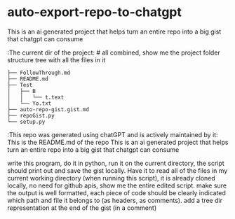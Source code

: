 # auto-export-repo-to-chatgpt
This is an ai generated project that helps turn an entire repo into a big gist that chatgpt can consume


:The current dir of the project: # all combined, show me the project folder structure tree with all the files in it
```
├── FollowThrough.md
├── README.md
├── Test
│   ├── B
│   │   └── t.text
│   └── Yo.txt
├── auto-repo-gist.gist.md
├── repoGist.py
└── setup.py
```

:This repo was generated using chatGPT and is actively maintained by it: 
This is the README.md of the repo
This is an ai generated project that helps turn an entire repo into a big gist that chatgpt can consume

write this program, do it in python, run it on the current directory, the script should print out and save the gist locally. Have it to read all of the files in my current working directory (when running this script), it is already cloned locally, no need for github apis, show me the entire edited script. make sure the output is well formatted, each piece of code should be clearly indicated which path and file it belongs to (as headers, as comments). add a tree dir representation at the end of the gist (in a comment)




